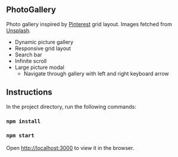 ## PhotoGallery
[](./public/preview01.jpg)
Photo gallery inspired by [Pinterest](https://www.pinterest.ca/) grid layout. Images fetched from [Unsplash](https://unsplash.com/).
* Dynamic picture gallery
* Responsive grid layout
* Search bar
* Infinite scroll
* Large picture modal
    * Navigate through gallery with left and right keyboard arrow


## Instructions
In the project directory, run the following commands:
### `npm install`
### `npm start`
Open [http://localhost:3000](http://localhost:3000) to view it in the browser.